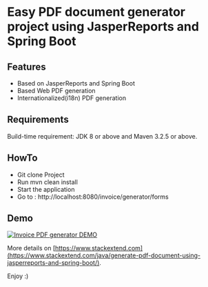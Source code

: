 # Easy PDF document generator project using JasperReports and Spring Boot

## Features

- Based on JasperReports and Spring Boot
- Based Web PDF generation
- Internationalized(i18n) PDF generation

## Requirements

Build-time requirement: JDK 8 or above and Maven 3.2.5 or above.

## HowTo

- Git clone Project
- Run mvn clean install
- Start the application
- Go to : http://localhost:8080/invoice/generator/forms

## Demo

[![Invoice PDF generator DEMO](ttps://www.stackextend.com/wp-content/uploads/2020/02/invoice-pdf-generator-demo-1.jpg)](https://www.youtube.com/watch?v=H1_sCoRV5QM)


More details on [https://www.stackextend.com](https://www.stackextend.com/java/generate-pdf-document-using-jasperreports-and-spring-boot/).

Enjoy :)

